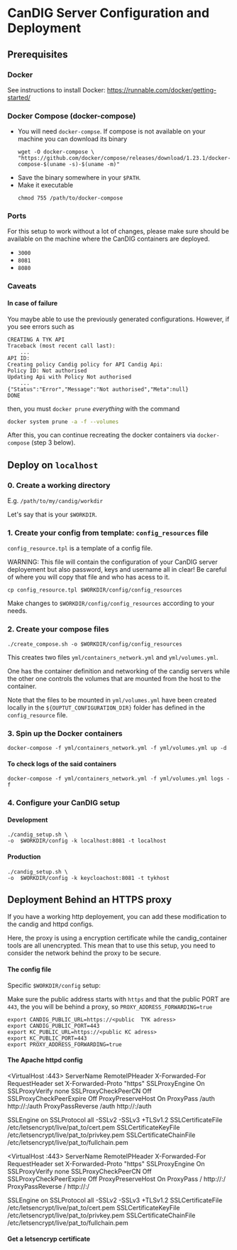 # CanDIG Server Configuration and Deployment


## Prerequisites

### Docker

See instructions to install Docker: https://runnable.com/docker/getting-started/

### Docker Compose (docker-compose)

* You will need `docker-compse`.  If compose is not available on your
  machine you can download its binary
    ```
    wget -O docker-compose \
    "https://github.com/docker/compose/releases/download/1.23.1/docker-compose-$(uname -s)-$(uname -m)"
    ```
* Save the binary somewhere in your `$PATH`.
* Make it executable
    ```
    chmod 755 /path/to/docker-compose
    ```

### Ports

For this setup to work without a lot of changes, please make sure should
be available on the machine where the CanDIG containers are deployed.

* `3000`
* `8081`
* `8080`

### Caveats

#### In case of failure

You maybe able to use the previously generated configurations. However,
if you see errors such as

```
CREATING A TYK API
Traceback (most recent call last):
    ...
API ID:
Creating policy Candig policy for API Candig Api:
Policy ID: Not authorised
Updating Api with Policy Not authorised
    ...
{"Status":"Error","Message":"Not authorised","Meta":null}
DONE
```
then, you must `docker prune` *everything* with the command

```bash
docker system prune -a -f --volumes
```

After this, you can continue recreating the docker containers via
`docker-compose` (step 3 below).


## Deploy on `localhost`

### 0. Create a working directory

E.g. `/path/to/my/candig/workdir`

Let's say that is your `$WORKDIR`.

### 1. Create your config from template: `config_resources` file

`config_resource.tpl` is a template of a config file.

WARNING: This file will contain the configuration of your CanDIG server
deployement but also password, keys and username all in clear! Be careful
of where you will copy that file and who has acess to it.

```
cp config_resource.tpl $WORKDIR/config/config_resources
```

Make changes to `$WORKDIR/config/config_resources` according to your
needs.

### 2. Create your compose files

```
./create_compose.sh -o $WORKDIR/config/config_resources
```

This creates two files `yml/containers_network.yml` and `yml/volumes.yml`.

One has the container definition and networking of the candig servers
while the other one controls the volumes that are mounted from the host
to the container.

Note that the files to be mounted in `yml/volumes.yml` have been created
locally in the `${OUPTUT_CONFIGURATION_DIR}` folder has defined in the
`config_resource` file.

### 3. Spin up the Docker containers

```
docker-compose -f yml/containers_network.yml -f yml/volumes.yml up -d
```

#### To check logs of the said containers

```
docker-compose -f yml/containers_network.yml -f yml/volumes.yml logs -f

```

### 4. Configure your CanDIG setup

#### Development

```
./candig_setup.sh \
-o  $WORKDIR/config -k localhost:8081 -t localhost
```

#### Production

```
./candig_setup.sh \
-o  $WORKDIR/config -k keycloachost:8081 -t tykhost
```

## Deployment Behind an HTTPS proxy

If you have a working http deployement, you can add these modification 
to the candig and httpd configs.
  
Here, the proxy is using a encryption certificate while the candig_container
tools are all unencrypted. This mean that to use this setup, you need to 
consider the network behind the proxy to be secure.

#### The config file
Specific `$WORKDIR/config` setup:

Make sure the public address starts with `https` and that the public PORT 
are `443`, the you will be behind a proxy, so `PROXY_ADDRESS_FORWARDING=true`
```
export CANDIG_PUBLIC_URL=https://<public  TYK adress>
export CANDIG_PUBLIC_PORT=443
export KC_PUBLIC_URL=https://<public KC adress>
export KC_PUBLIC_PORT=443
export PROXY_ADDRESS_FORWARDING=true
```

#### The Apache httpd config


<VirtualHost <public KC ip>:443>
   ServerName <public KC adress>
   RemoteIPHeader X-Forwarded-For 
   RequestHeader set X-Forwarded-Proto "https"
   SSLProxyEngine On
   SSLProxyVerify none
   SSLProxyCheckPeerCN Off
   SSLProxyCheckPeerExpire Off
   ProxyPreserveHost On
   ProxyPass /auth http://<local KC ip>:<local KC port>/auth
   ProxyPassReverse /auth http://<local KC ip>:<local KC port>/auth

   SSLEngine on
   SSLProtocol all -SSLv2 -SSLv3 +TLSv1.2
   SSLCertificateFile       /etc/letsencrypt/live/pat_to/cert.pem
   SSLCertificateKeyFile    /etc/letsencrypt/live/pat_to/privkey.pem
   SSLCertificateChainFile  /etc/letsencrypt/live/pat_to/fullchain.pem
</VirtualHost>


<VirtualHost <public  TYK ip>:443>
   ServerName <public  TYK adress>
   RemoteIPHeader X-Forwarded-For
   RequestHeader set X-Forwarded-Proto "https"
   SSLProxyEngine On
   SSLProxyVerify none
   SSLProxyCheckPeerCN Off
   SSLProxyCheckPeerExpire Off
   ProxyPreserveHost On
   ProxyPass / http://<local  TYK ip>:<local  TYK port>/
   ProxyPassReverse / http://<local  TYK ip>:<local  TYK port>/

   SSLEngine on
   SSLProtocol all -SSLv2 -SSLv3  +TLSv1.2
   SSLCertificateFile       /etc/letsencrypt/live/pat_to/cert.pem
   SSLCertificateKeyFile    /etc/letsencrypt/live/pat_to/privkey.pem
   SSLCertificateChainFile  /etc/letsencrypt/live/pat_to/fullchain.pem
</VirtualHost>


#### Get a letsencryp certificate
